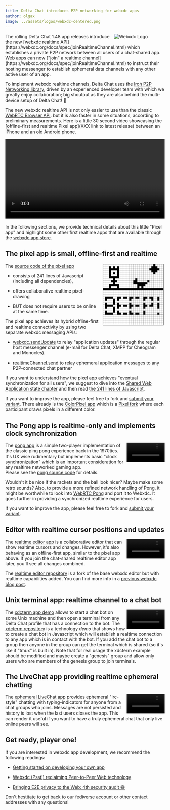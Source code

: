 ```yaml
---
title: Delta Chat introduces P2P networking for webxdc apps 
author: olgax
image: ../assets/logos/webxdc-centered.png
---
```


<img src="../assets/logos/webxdc2.png" style="width:160px; float:right; clear:both; margin-left:.5em; margin-bottom:.2em;" alt="Webxdc Logo" />
The rolling Delta Chat 1.48 app releases introduce the new 
[webxdc realtime API](https://webxdc.org/docs/spec/joinRealtimeChannel.html) 
which establishes a private P2P network between all users of a chat-shared app. 
Web apps can now ["join" a realtime channel](https://webxdc.org/docs/spec/joinRealtimeChannel.html) to instruct their hosting messenger to establish ephemeral data channels
with any other active user of an app. 

To implement webxdc realtime channels, 
Delta Chat uses the [Iroh P2P Networking library](https://iroh.computer),
driven by an experienced developer team with which we greatly enjoy collaboration;
big shoutout as they are also behind the multi-device setup of Delta Chat! 💜

The new webxdc realtime API is not only easier to use than the classic 
[WebRTC Browser API](https://developer.mozilla.org/en-US/docs/Web/API/RTCPeerConnection).
but it is also faster in some situations, according to preliminary measurements. 
Here is a little 30 second video showcasing the
[offline-first and realtime Pixel app](XXX link to latest release) 
between an iPhone and an old Android phone. 

<video controls style="width:560px; max-width: 100%;"><source src="https://merlinux.eu/webxdc-realtime-148.mp4" type="video/mp4"></video>

In the following sections, we provide technical details about 
this little "Pixel app" and highlight some other first realtime apps
that are available through the [webxdc app store](https://webxdc.org/apps/). 


## The pixel app is small, offline-first and realtime 

<img src="../assets/blog/2024-11-pixel.jpg" style="width:200px; float:right; clear:both; margin-left:.5em; margin-bottom:.2em;" alt="pixel1-screenshot" />

The [source code of the pixel app](https://codeberg.org/webxdc/pixel/src/branch/main/script.js) 

- consists of 241 lines of Javascript (including all dependencies),

- offers collaborative realtime pixel-drawing 

- BUT does not require users to be online at the same time. 

The pixel app achieves its hybrid offline-first and realtime connectivity 
by using two separate webxdc messaging APIs:

- [webxdc.sendUpdate](https://webxdc.org/docs/spec/sendUpdate.html) 
  to relay "application updates" through the regular host messenger channel 
  (e-mail for Delta Chat, XMPP for Cheogram and Monocles). 

- [realtimeChannel.send](https://webxdc.org/docs/spec/sendUpdate.html) 
  to relay ephemeral application messages to any P2P-connected chat partner

If you want to understand how the pixel app achieves "eventual synchronization for all users",
we suggest to dive into the [Shared Web Application state chapter](https://webxdc.org/docs/shared_state/index.html)
and then read [the 241 lines of Javascript](https://codeberg.org/webxdc/pixel/src/branch/main/script.js). 

If you want to improve the app, please feel free to fork and [submit your variant](https://codeberg.org/webxdc/xdcget/src/branch/main/SUBMIT.md). 
There already is the [ColorPixel app](https://apps.testrun.org/deltazen-pixel-v0.3.0.xdc)
which is a [Pixel fork](https://github.com/DeltaZen/pixel) 
where each participant draws pixels in a different color. 

## The Pong app is realtime-only and implements clock synchronization

<video controls style="width:120px; max-width: 100%;float:right;margin-left:5px;" autoplay muted loop playsinline><source src="../assets/blog/2024-11-pong2.mp4" type="video/mp4"></video>
The [pong app](https://apps.testrun.org/pong-v1.xdc) 
is a simple two-player implementation of the classic ping pong 
experience back in the 1970ties. 
It's UX wise rudimentary but implements basic "clock synchronization" 
which is an important consideration for any realtime networked gaming app.  
Please see the [pong source code](https://codeberg.org/webxdc/pong/src/branch/main) 
for details. 

Wouldn't it be nice if the rackets and the ball look nicer? 
Maybe make some retro sounds? 
Also, to provide a more refined network handling of Pong, 
it might be worthwhile to look into [WebRTC Pong](https://mitxela.com/projects/webrtc-pong)
and port it to Webxdc. It goes further in providing a synchronized realtime experience for users. 

If you want to improve the app, please feel free to fork and [submit your variant](https://codeberg.org/webxdc/xdcget/src/branch/main/SUBMIT.md). 

## Editor with realtime cursor positions and updates

<video controls style="width:120px; max-width: 100%;float:right;margin-left:5px;" autoplay muted loop playsinline><source src="../assets/blog/2024-11-realtimeditor.mp4" type="video/mp4"></video>
The [realtime editor app](https://apps.testrun.org/realtime-editor-v4.0.1.xdc)
is a collaborative editor that can show realtime cursors and changes. 
However, it's also behaving as an offline-first app, similar to the pixel app above. 
If you join the chat-shared realtime editor app later, 
you'll see all changes combined. 

The [realtime editor repository](https://codeberg.org/jagtalon/editor) 
is a fork of the base webxdc editor but with realtime capabilities added. 
You can find more info in a [previous webxdc blog post](https://delta.chat/en/2024-02-15-webxdc-m3#a-basic-cross-platform-editor-using-prosemirror-and-yjs-148kb). 

## Unix terminal app: realtime channel to a chat bot 

<video controls style="width:120px; max-width: 100%;float:right;margin-left:5px;" autoplay muted loop playsinline><source src="../assets/blog/2024-11-xdcterm2.mp4" type="video/mp4"></video>
The [xdcterm app demo](https://github.com/link2xt/xdcterm) allows
to start a chat bot on some Unix machine and then open a terminal 
from any Delta Chat profile that has a connection to the bot. 
The [xdcterm repository](https://github.com/link2xt/xdcterm) 
is a technology *demo* that shows 
how to create a chat bot in Javascript
which will establish a realtime connection to any app
which is in contact with the bot. 
If you add the chat bot to a group then anyone in the group
can get the terminal which is shared (so it's like if "tmux" is built in). 
Note that for real usage the xdcterm example should be modified 
and maybe create a "genesis" group and allow only 
users who are members of the genesis group to join terminals. 


## The LiveChat app providing realtime ephemeral chatting 

<video controls style="width:120px; max-width: 100%;float:right;margin-left:5px;" autoplay muted loop playsinline><source src="../assets/blog/2024-11-livechat2.mp4" type="video/mp4"></video>

The [ephemeral LiveChat app](https://github.com/deltazen/live-chat) 
provides ephemeral "irc-style" chatting with typing-indicators
for anyone from a chat groups who joins. 
Messages are not persisted and history is lost 
when the last users closes the app. 
This can render it useful if you want to have a truly 
ephemeral chat that only live online peers will see. 


## Get ready, player one!

If you are interested in webxdc app development, we recommend the following readings: 

- [Getting started on developing your own app](https://webxdc.org/docs/)

- [Webxdc (Psst!) reclaiming Peer-to-Peer Web
  technology](https://delta.chat/en/2024-02-15-webxdc-m3)

- [Bringing E2E privacy to the Web: 4th security audit 😅](https://delta.chat/en/2023-05-22-webxdc-security)

Don't hestitate to get back to our fediverse account or other contact addresses
with any questions! 
